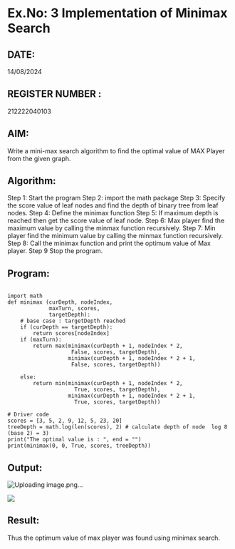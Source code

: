 # Ex.No: 3  Implementation of Minimax Search
## DATE:  
14/08/2024
## REGISTER NUMBER : 
212222040103
## AIM: 
Write a mini-max search algorithm to find the optimal value of MAX Player from the given graph.
## Algorithm:
Step 1: Start the program
Step 2: import the math package
Step 3: Specify the score value of leaf nodes and find the depth of binary tree from leaf nodes.
Step 4: Define the minimax function
Step 5: If maximum depth is reached then get the score value of leaf node.
Step 6: Max player find the maximum value by calling the minmax function recursively.
Step 7: Min player find the minimum value by calling the minmax function recursively.
Step 8: Call the minimax function  and print the optimum value of Max player.
Step 9 Stop the program. 
## Program:
```

import math
def minimax (curDepth, nodeIndex,
             maxTurn, scores,
             targetDepth):
    # base case : targetDepth reached
    if (curDepth == targetDepth):
        return scores[nodeIndex]
    if (maxTurn):
        return max(minimax(curDepth + 1, nodeIndex * 2,
                    False, scores, targetDepth),
                   minimax(curDepth + 1, nodeIndex * 2 + 1,
                    False, scores, targetDepth))
     
    else:
        return min(minimax(curDepth + 1, nodeIndex * 2,
                     True, scores, targetDepth),
                   minimax(curDepth + 1, nodeIndex * 2 + 1,
                     True, scores, targetDepth))
     
# Driver code
scores = [3, 5, 2, 9, 12, 5, 23, 20]
treeDepth = math.log(len(scores), 2) # calculate depth of node  log 8 (base 2) = 3)
print("The optimal value is : ", end = "")
print(minimax(0, 0, True, scores, treeDepth))

```
## Output:
![Uploading image.png…]()


![](MinMax.png)

## Result:
Thus the optimum value of max player was found using minimax search.
